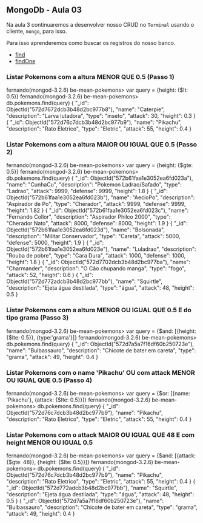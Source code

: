 
## MongoDb - Aula 03

Na aula 3 continuaremos a desenvolver nosso CRUD no `Terminal` usando o cliente, `mongo`, para isso.

Para isso aprenderemos como buscar os registros do nosso banco.

* [find](./mongodb/find-findOne.md)
* [findOne](./mongodb/find-findOne.md)


### Listar Pokemons com a altura  MENOR QUE 0.5 (Passo 1)
fernando(mongod-3.2.6) be-mean-pokemons> var query = {height: {$lt: 0.5}}
fernando(mongod-3.2.6) be-mean-pokemons> db.pokemons.find(query)
{
  "_id": ObjectId("572d7672dcb3b48d2bc977b8"),
  "name": "Caterpie",
  "description": "Larva lutadora",
  "type": "inseto",
  "attack": 30,
  "height": 0.3
}
{
  "_id": ObjectId("572d76c7dcb3b48d2bc977b9"),
  "name": "Pikachu",
  "description": "Rato Eletrico",
  "type": "Eletric",
  "attack": 55,
  "height": 0.4
}


### Listar Pokemons com a altura MAIOR OU IGUAL QUE 0.5 (Passo 2)
fernando(mongod-3.2.6) be-mean-pokemons> var query = {height: {$gte: 0.5}}
fernando(mongod-3.2.6) be-mean-pokemons> db.pokemons.find(query)
{
  "_id": ObjectId("572b61faa1e3052ea6fd023a"),
  "name": "CunhaCu",
  "description": "Pokemon Ladrao/Safado",
  "type": "Ladrao",
  "attack": 9999,
  "defense": 9999,
  "height": 1.8
}
{
  "_id": ObjectId("572b61faa1e3052ea6fd023b"),
  "name": "AecioPo",
  "description": "Aspirador de Po",
  "type": "Cherador",
  "attack": 9999,
  "defense": 9999,
  "height": 1.82
}
{
  "_id": ObjectId("572b61faa1e3052ea6fd023c"),
  "name": "Fernando Collor",
  "description": "Aspirador Philco 2000",
  "type": "Cherador Nato",
  "attack": 8000,
  "defense": 8000,
  "height": 1.9
}
{
  "_id": ObjectId("572b61faa1e3052ea6fd023d"),
  "name": "Bolsonada",
  "description": "Militar Conservador",
  "type": "Careta",
  "attack": 5000,
  "defense": 5000,
  "height": 1.9
}
{
  "_id": ObjectId("572b61faa1e3052ea6fd023e"),
  "name": "Luladrao",
  "description": "Rouba de pobre",
  "type": "Cara Dura",
  "attack": 1000,
  "defense": 1000,
  "height": 1.8
}
{
  "_id": ObjectId("572d7702dcb3b48d2bc977ba"),
  "name": "Charmander",
  "description": "O Cão chupando manga",
  "type": "fogo",
  "attack": 52,
  "height": 0.6
}
{
  "_id": ObjectId("572d772adcb3b48d2bc977bb"),
  "name": "Squirtle",
  "description": "Ejeta água destilada",
  "type": "água",
  "attack": 48,
  "height": 0.5
}


### Listar Pokemons com a altura MENOR OU IGUAL QUE 0.5 E do tipo grama (Passo 3)
fernando(mongod-3.2.6) be-mean-pokemons> var query = {$and: [{height: {$lte: 0.5}}, {type:'grama'}]}
fernando(mongod-3.2.6) be-mean-pokemons> db.pokemons.find(query)
{
  "_id": ObjectId("572d7a5a7f16df60b250723e"),
  "name": "Bulbassauro",
  "description": "Chicote de bater em careta",
  "type": "grama",
  "attack": 49,
  "height": 0.4
}


### Listar Pokemons com o name 'Pikachu' OU com attack MENOR OU IGUAL QUE 0.5 (Passo 4)
fernando(mongod-3.2.6) be-mean-pokemons> var query = {$or: [{name: 'Pikachu'}, {attack: {$lte: 0.5}}]}
fernando(mongod-3.2.6) be-mean-pokemons> db.pokemons.find(query)
{
  "_id": ObjectId("572d76c7dcb3b48d2bc977b9"),
  "name": "Pikachu",
  "description": "Rato Eletrico",
  "type": "Eletric",
  "attack": 55,
  "height": 0.4
}


### Listar Pokemons com o attack MAIOR OU IGUAL QUE 48 E com height MENOR OU IGUAL 0.5
fernando(mongod-3.2.6) be-mean-pokemons> var query = {$and: [{attack: {$gte: 48}}, {height: {$lte: 0.5}}]}
fernando(mongod-3.2.6) be-mean-pokemons> db.pokemons.find(query)
{
  "_id": ObjectId("572d76c7dcb3b48d2bc977b9"),
  "name": "Pikachu",
  "description": "Rato Eletrico",
  "type": "Eletric",
  "attack": 55,
  "height": 0.4
}
{
  "_id": ObjectId("572d772adcb3b48d2bc977bb"),
  "name": "Squirtle",
  "description": "Ejeta água destilada",
  "type": "água",
  "attack": 48,
  "height": 0.5
}
{
  "_id": ObjectId("572d7a5a7f16df60b250723e"),
  "name": "Bulbassauro",
  "description": "Chicote de bater em careta",
  "type": "grama",
  "attack": 49,
  "height": 0.4
}
